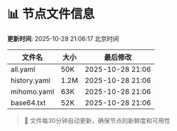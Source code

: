 # 📊 节点文件信息

**更新时间**: 2025-10-28 21:06:17 北京时间

| 文件名 | 大小 | 最后修改 |
|--------|------|----------|
| all.yaml | 50K | 2025-10-28 21:06 |
| history.yaml | 1.2M | 2025-10-28 21:06 |
| mihomo.yaml | 63K | 2025-10-28 21:06 |
| base64.txt | 52K | 2025-10-28 21:06 |

> 🔄 文件每30分钟自动更新，确保节点的新鲜度和可用性
